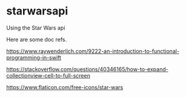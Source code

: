 # starwarsapi
Using the Star Wars api 

Here are some doc refs.

https://www.raywenderlich.com/9222-an-introduction-to-functional-programming-in-swift

https://stackoverflow.com/questions/40346165/how-to-expand-collectionview-cell-to-full-screen

https://www.flaticon.com/free-icons/star-wars
